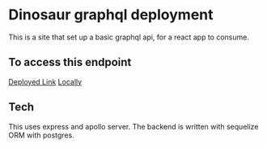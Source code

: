 # Dinosaur graphql deployment

This is a site that set up a basic graphql api, for a react app to consume.

## To access this endpoint

 [Deployed Link](https://dino-api-graphql.herokuapp.com/)
 [Locally](http://localhost:4000)

## Tech
 This uses express and apollo server. The backend is written with sequelize ORM with postgres.
